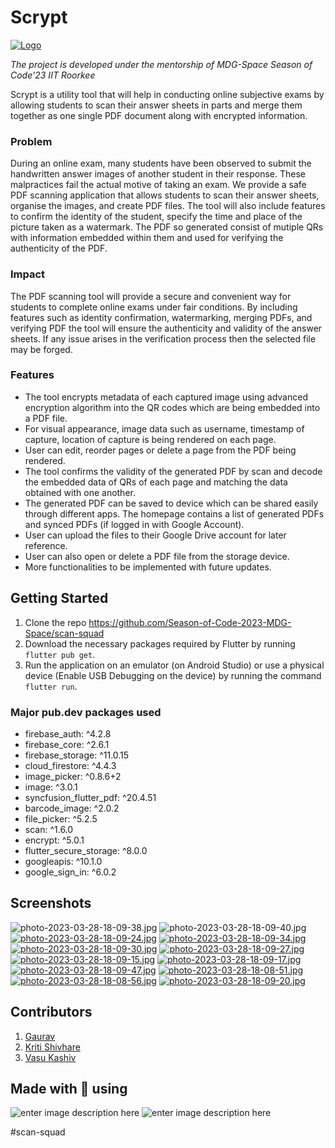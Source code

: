 #  Scrypt
[![Logo](https://i.postimg.cc/DfR9JpKx/logo-new.png)](https://postimg.cc/xqyxBR8m)

*The project is developed under the mentorship of MDG-Space Season of Code'23 IIT Roorkee*

Scrypt is a utility tool that will help in conducting online subjective exams by allowing students to scan their answer sheets in parts and merge them together as one single PDF document along with encrypted information.
###  Problem
During an online exam, many students have been observed to submit the handwritten answer images of another student in their response. These malpractices fail the actual motive of taking an exam. We provide a safe PDF scanning application that allows students to scan their answer sheets, organise the images, and create PDF files. The tool will also include features to confirm the identity of the student, specify the time and place of the picture taken as a watermark. The PDF so generated consist of mutiple QRs with information embedded within them and used for verifying the authenticity of the PDF.
### Impact
The PDF scanning tool will provide a secure and convenient way for students to complete online exams under fair conditions. By including features such as identity confirmation, watermarking, merging PDFs, and verifying PDF the tool will ensure the authenticity and validity of the answer sheets. If any issue arises in the verification process then the selected file may be forged.
### Features
- The tool encrypts metadata of each captured image using advanced encryption algorithm into the QR codes which are being embedded into a PDF file.
- For visual appearance, image data such as username, timestamp of capture, location of capture is being rendered on each page.
- User can edit, reorder pages or delete a page from the PDF being rendered.
- The tool confirms the validity of the generated PDF by scan and decode the embedded data of QRs of each page and matching the data obtained with one another.
- The generated PDF can be saved to device which can be shared easily through different apps. The homepage contains a list of generated PDFs and synced PDFs (if logged in with Google Account).
- User can upload the files to their Google Drive account for later reference.
- User can also open or delete a PDF file from the storage device.
- More functionalities to be implemented  with future updates.
 
## Getting Started

1.  Clone the repo https://github.com/Season-of-Code-2023-MDG-Space/scan-squad
2.  Download the necessary packages required by Flutter by running  `flutter pub get`.
3.  Run the application on an emulator (on Android Studio) or use a physical device (Enable USB Debugging on the device) by running the command  `flutter run`.
### Major pub.dev packages used
- firebase_auth: ^4.2.8
- firebase_core: ^2.6.1
- firebase_storage: ^11.0.15
- cloud_firestore: ^4.4.3
- image_picker: ^0.8.6+2
- image: ^3.0.1
- syncfusion_flutter_pdf: ^20.4.51
- barcode_image: ^2.0.2
- file_picker: ^5.2.5
- scan: ^1.6.0
- encrypt: ^5.0.1
- flutter_secure_storage: ^8.0.0
- googleapis: ^10.1.0
- google_sign_in: ^6.0.2
## Screenshots
![photo-2023-03-28-18-09-38.jpg](https://i.postimg.cc/pXLwb8rN/photo-2023-03-28-18-09-38.jpg)   ![photo-2023-03-28-18-09-40.jpg](https://i.postimg.cc/kgb7VZSF/photo-2023-03-28-18-09-40.jpg) [![photo-2023-03-28-18-09-24.jpg](https://i.postimg.cc/XvN32vhx/photo-2023-03-28-18-09-24.jpg)](https://postimg.cc/RWYjhvvn) [![photo-2023-03-28-18-09-34.jpg](https://i.postimg.cc/d3j4SJgm/photo-2023-03-28-18-09-34.jpg)](https://postimg.cc/Zv08WzbC) [![photo-2023-03-28-18-09-30.jpg](https://i.postimg.cc/Kv95Kpbz/photo-2023-03-28-18-09-30.jpg)](https://postimg.cc/nCDmgkCb) [![photo-2023-03-28-18-09-27.jpg](https://i.postimg.cc/7ZGS5xXs/photo-2023-03-28-18-09-27.jpg)](https://postimg.cc/HrmrK1qX) [![photo-2023-03-28-18-09-15.jpg](https://i.postimg.cc/GtfHRD0c/photo-2023-03-28-18-09-15.jpg)](https://postimg.cc/QKpXkHxP) [![photo-2023-03-28-18-09-17.jpg](https://i.postimg.cc/ydQNhR8F/photo-2023-03-28-18-09-17.jpg)](https://postimg.cc/LYPR2nfX) [![photo-2023-03-28-18-09-47.jpg](https://i.postimg.cc/YCRj2TBn/photo-2023-03-28-18-09-47.jpg)](https://postimg.cc/NKyQpJMm) [![photo-2023-03-28-18-08-51.jpg](https://i.postimg.cc/9M7W9nsj/photo-2023-03-28-18-08-51.jpg)](https://postimg.cc/HcTDDBpS)  [![photo-2023-03-28-18-08-56.jpg](https://i.postimg.cc/LXRykqb6/photo-2023-03-28-18-08-56.jpg)](https://postimg.cc/McPbqGwh) [![photo-2023-03-28-18-09-20.jpg](https://i.postimg.cc/m2wT7Mph/photo-2023-03-28-18-09-20.jpg)](https://postimg.cc/ZCWkS9Sh)

## Contributors
1. [Gaurav](https://github.com/gaurav0github)
2. [Kriti Shivhare](https://github.com/KritiShivhare)
3. [Vasu Kashiv](https://github.com/VasuKashiv)

## Made with  💙  using

![enter image description here](https://camo.githubusercontent.com/b6d2d66adc138025ea9cdf8444cdc29a588c98d062c263f8651ba6b7ad46fef0/68747470733a2f2f696d672e736869656c64732e696f2f62616467652f466c75747465722d2532333032353639422e7376673f7374796c653d666f722d7468652d6261646765266c6f676f3d466c7574746572266c6f676f436f6c6f723d7768697465) ![enter image description here](https://camo.githubusercontent.com/a65fcdf7030d79c00f4c3d8bab84de39107f5777fca4d12f0cb64440015183fe/68747470733a2f2f696d672e736869656c64732e696f2f62616467652f66697265626173652d2532333033394245352e7376673f7374796c653d666f722d7468652d6261646765266c6f676f3d6669726562617365)

#scan-squad
